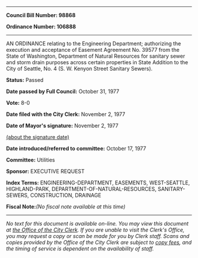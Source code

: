 

********

**Council Bill Number: 98868**
   
**Ordinance Number: 106888**
********

 AN ORDINANCE relating to the Engineering Department; authorizing the execution and acceptance of Easement Agreement No. 39577 from the State of Washington, Department of Natural Resources for sanitary sewer and storm drain purposes across certain properties in State Addition to the City of Seattle, No. 4 (S. W. Kenyon Street Sanitary Sewers).

**Status:** Passed
   
**Date passed by Full Council:** October 31, 1977
   
**Vote:** 8-0
   
**Date filed with the City Clerk:** November 2, 1977
   
**Date of Mayor's signature:** November 2, 1977
   
[(about the signature date)](/~public/approvaldate.htm)
   
   
   
**Date introduced/referred to committee:** October 17, 1977
   
**Committee:** Utilities
   
**Sponsor:** EXECUTIVE REQUEST
   
   
**Index Terms:** ENGINEERING-DEPARTMENT, EASEMENTS, WEST-SEATTLE, HIGHLAND-PARK, DEPARTMENT-OF-NATURAL-RESOURCES, SANITARY-SEWERS, CONSTRUCTION, DRAINAGE

**Fiscal Note:**_(No fiscal note available at this time)_
********

_No text for this document is available on-line. You may view this document at [the Office of the City Clerk](http://www.seattle.gov/leg/clerk/contactUs.htm). If you are unable to visit the Clerk's Office, you may request a copy or scan be made for you by Clerk staff. Scans and copies provided by the Office of the City Clerk are subject to [copy fees](http://clerk.seattle.gov/~public/clerkfees.htm), and the timing of service is dependent on the availability of staff._

